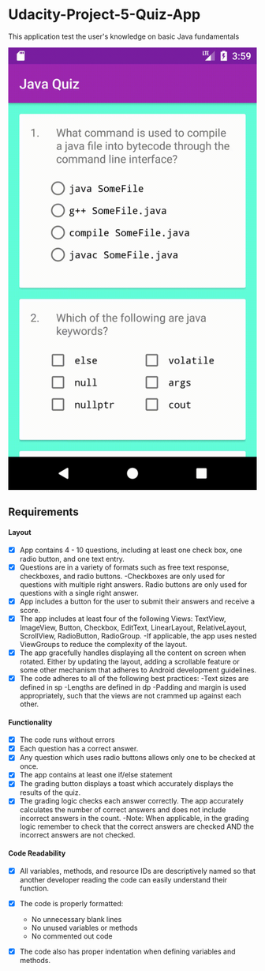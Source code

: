 # Udacity-Project-5-Quiz-App
This application test the user's knowledge on basic Java fundamentals

![](quiz_app_video.gif)

## Requirements

#### Layout
- [x] App contains 4 - 10 questions, including at least one check box, one radio button, and one text entry.
- [x] Questions are in a variety of formats such as free text response, checkboxes, and radio buttons.
     -Checkboxes are only used for questions with multiple right answers. Radio buttons are only used for questions with a single right answer.
- [x] App includes a button for the user to submit their answers and receive a score.
- [x] The app includes at least four of the following Views: TextView, ImageView, Button, Checkbox, EditText, LinearLayout, RelativeLayout, ScrollView, RadioButton, RadioGroup.
     -If applicable, the app uses nested ViewGroups to reduce the complexity of the layout.
- [x] The app gracefully handles displaying all the content on screen when rotated. Either by updating the layout, adding a scrollable feature or some other mechanism that adheres to Android development guidelines.
- [x] The code adheres to all of the following best practices:
     -Text sizes are defined in sp
     -Lengths are defined in dp
     -Padding and margin is used appropriately, such that the views are not crammed up against each other.

#### Functionality
- [x] The code runs without errors
- [x] Each question has a correct answer.
- [x] Any question which uses radio buttons allows only one to be checked at once.
- [x] The app contains at least one if/else statement
- [x] The grading button displays a toast which accurately displays the results of the quiz.
- [x] The grading logic checks each answer correctly. The app accurately calculates the number of correct answers and does not include incorrect answers in the count.
     -Note: When applicable, in the grading logic remember to check that the correct answers are checked AND the incorrect answers are not checked.

 #### Code Readability
- [x] All variables, methods, and resource IDs are descriptively named so that another developer reading the code can easily understand their function.
- [x] The code is properly formatted:
     - No unnecessary blank lines
     - No unused variables or methods
     - No commented out code
- [x] The code also has proper indentation when defining variables and methods.


